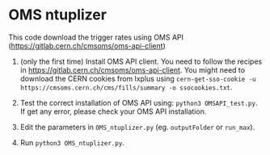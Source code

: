 # OMS ntuplizer
This code download the trigger rates using OMS API (https://gitlab.cern.ch/cmsoms/oms-api-client)

1. (only the first time) Install OMS API client. 
You need to follow the recipes in https://gitlab.cern.ch/cmsoms/oms-api-client.
You might need to download the CERN cookies from lxplus using `cern-get-sso-cookie -u https://cmsoms.cern.ch/cms/fills/summary -o ssocookies.txt`.

2. Test the correct installation of OMS API using: `python3 OMSAPI_test.py`. If get any error, please check your OMS API installation.

3. Edit the parameters in `OMS_ntuplizer.py` (eg. `outputFolder` or `run_max`).

4. Run `python3 OMS_ntuplizer.py`.
